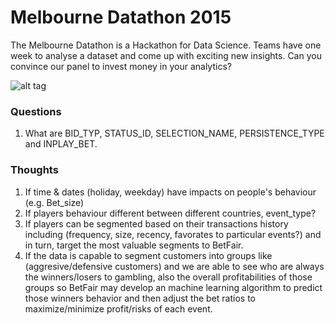 Melbourne Datathon 2015 
==============================

The Melbourne Datathon is a Hackathon for Data Science.
Teams have one week to analyse a dataset and come up with exciting new insights. Can you convince our panel to invest money in your analytics?

![alt tag](http://m.c.lnkd.licdn.com/mpr/mpr/shrink_200_200/p/8/000/1f2/006/28181a6.jpg)

### Questions
1. What are BID_TYP, STATUS_ID, SELECTION_NAME, PERSISTENCE_TYPE and INPLAY_BET.

### Thoughts
1. If time & dates (holiday, weekday) have impacts on people's behaviour (e.g. Bet_size)
2. If players behaviour different between different countries, event_type?
3. If players can be segmented based on their transactions history including (frequency, size, recency, favorates to particular events?) and in turn, target the most valuable segments to BetFair.
4. If the data is capable to segment customers into groups like (aggresive/defensive customers) and we are able to see who are always the winners/losers to gambling, also the overall profitabilities of those groups so BetFair may develop an machine learning algorithm to predict those winners behavior and then adjust the bet ratios to maximize/minimize profit/risks of each event.